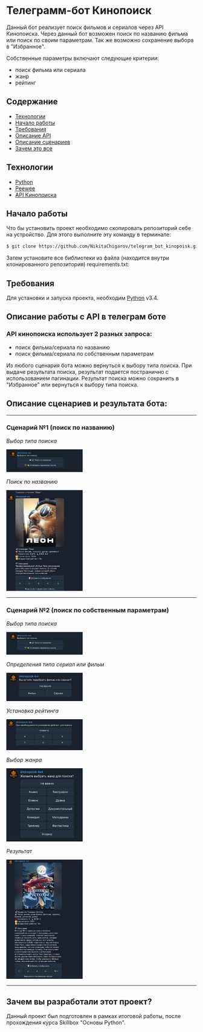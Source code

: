# **Телеграмм-бот Кинопоиск**
Данный бот реализует поиск фильмов и сериалов через API Кинопоиска. Через данный бот возможен поиск по названию фильма или поиск по своим параметрам. Так же возможно сохранение выбора в "Избранное".

Собственные параметры включают следующие критерии:
- поиск фильма или сериала
- жанр
- рейтинг

## Содержание
- [Технологии](#технологии)
- [Начало работы](#начало-работы)
- [Требования](#требования)
- [Описание API](#описание-работы-с-api-в-телеграм-боте)
- [Описание сценариев](#описание-сценариев-и-результата-бота)
- [Зачем это все](#зачем-вы-разработали-этот-проект)

## Технологии
- [Python](https://www.python.org/)
- [Peewee](https://docs.peewee-orm.com/)
- [API Кинопоиска](https://api.kinopoisk.dev/documentation)

## Начало работы
Что бы установить проект необходимо скопировать репозиторий себе на устройство.
Для этого выполните эту команду в терминале:

```sh
$ git clone https://github.com/NikitaChigarov/telegram_bot_kinopoisk.git
```

Затем установите все библиотеки из файла (находится внутри клонированного репозитория) requirements.txt:


## Требования
Для установки и запуска проекта, необходим [Python](https://www.python.org/) v3.4.

## Описание работы с API в телеграм боте

### API кинопоиска использует 2 разных запроса:
 - поиск фильма/сериала по названию
 - поиск фильма/сериала по собственным параметрам

Из любого сценария бота можно вернуться к выбору типа поиска.  При выдаче результата поиска, результат подается постранично с использованием пагинации.  Результат поиска можно сохранить в "Избранное" или вернуться к выбору типа поиска.

## Описание сценариев и результата бота:
___
### Сценарий №1 (поиск по названию)

*Выбор типа поиска*

<img width="40%" height="auto" src="screenshot_from_telegram/type_search.png">

*Поиск по названию*

<img width="40%" height="auto" src="screenshot_from_telegram/title_search.png">

___
### Сценарий №2 (поиск по собственным параметрам)

*Выбор типа поиска*

<img width="40%" height="auto" src="screenshot_from_telegram/type_search.png">

*Определения типа сериал или фильм*

<img width="40%" height="auto" src="screenshot_from_telegram/film_or_series.png">

*Установка рейтинга*

<img width="40%" height="auto" src="screenshot_from_telegram/rating.png">

*Выбор жанра*

<img width="40%" height="auto" src="screenshot_from_telegram/genre.png">

*Результат*

<img width="40%" height="auto" src="screenshot_from_telegram/custom_search.png">

___
## Зачем вы разработали этот проект?
Данный проект был подготовлен в рамках итоговой работы, после прохождения курса Skillbox "Основы Python". 
